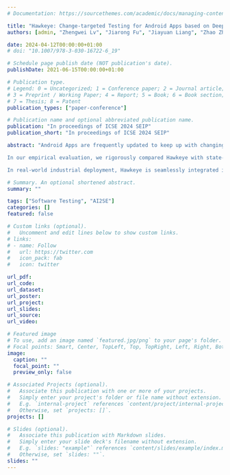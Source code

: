 ```yaml
---
# Documentation: https://sourcethemes.com/academic/docs/managing-content/

title: "Hawkeye: Change-targeted Testing for Android Apps based on Deep Reinforcement Learning"
authors: [admin, "Zhengwei Lv", "Jiarong Fu", "Jiayuan Liang", "Zhao Zhang", "Ajitha Rajan", "Ping Yang"]

date: 2024-04-12T00:00:00+01:00
# doi: "10.1007/978-3-030-16722-6_19"

# Schedule page publish date (NOT publication's date).
publishDate: 2021-06-15T00:00:00+01:00

# Publication type.
# Legend: 0 = Uncategorized; 1 = Conference paper; 2 = Journal article;
# 3 = Preprint / Working Paper; 4 = Report; 5 = Book; 6 = Book section;
# 7 = Thesis; 8 = Patent
publication_types: ["paper-conference"]

# Publication name and optional abbreviated publication name.
publication: "In proceedings of ICSE 2024 SEIP"
publication_short: "In proceedings of ICSE 2024 SEIP"

abstract: "Android Apps are frequently updated to keep up with changing user, hardware, and business demands. Ensuring the correctness of App updates through extensive testing is crucial to avoid potential bugs reaching the end user. Existing Android testing tools generate GUI events that focus on improving the test coverage of the entire App rather than prioritising updates and its impacted elements. Recent research has proposed change-focused testing but relies on random exploration to exercise the updates and impacted GUI elements that is ineffective and slow for large complex Apps with a huge input exploration space. At ByteDance, our established model-based GUI testing tool, Fastbot2, has been in successful deployment for nearly three years. Fastbot2 leverages event-activity transition models derived from past App explorations to achieve enhanced test coverage efficiently. A pivotal insight we gained is that the knowledge of event-activity transitions is equally valuable in effectively targeting changes introduced by App updates. This insight propelled our proposal for directed testing of App updates with Hawkeye. Hawkeye excels in prioritizing GUI actions associated with code changes through deep reinforcement learning from historical exploration data.

In our empirical evaluation, we rigorously compared Hawkeye with state-of-the-art tools like Fastbot2 and ARES. We utilized 10 popular open-source Apps and a notable commercial App for this evaluation. The results showcased that Hawkeye consistently outperforms Fastbot2 and ARES in generating GUI event sequences that effectively target changed functions, both in open-source and commercial App contexts.

In real-world industrial deployment, Hawkeye is seamlessly integrated into our development pipeline, performing smoke testing for merge requests in a complex commercial App. The positive feedback received from our App development teams further affirmed Hawkeye's ability in testing App updates effectively."

# Summary. An optional shortened abstract.
summary: ""

tags: ["Software Testing", "AI2SE"]
categories: []
featured: false

# Custom links (optional).
#   Uncomment and edit lines below to show custom links.
# links:
# - name: Follow
#   url: https://twitter.com
#   icon_pack: fab
#   icon: twitter

url_pdf:
url_code:
url_dataset:
url_poster:
url_project:
url_slides:
url_source:
url_video:

# Featured image
# To use, add an image named `featured.jpg/png` to your page's folder. 
# Focal points: Smart, Center, TopLeft, Top, TopRight, Left, Right, BottomLeft, Bottom, BottomRight.
image:
  caption: ""
  focal_point: ""
  preview_only: false

# Associated Projects (optional).
#   Associate this publication with one or more of your projects.
#   Simply enter your project's folder or file name without extension.
#   E.g. `internal-project` references `content/project/internal-project/index.md`.
#   Otherwise, set `projects: []`.
projects: []

# Slides (optional).
#   Associate this publication with Markdown slides.
#   Simply enter your slide deck's filename without extension.
#   E.g. `slides: "example"` references `content/slides/example/index.md`.
#   Otherwise, set `slides: ""`.
slides: ""
---
```

